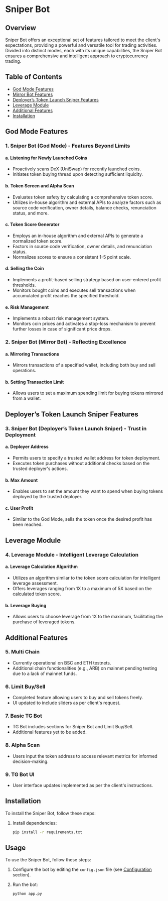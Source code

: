 # Sniper Bot

## Overview

Sniper Bot offers an exceptional set of features tailored to meet the client's expectations, providing a powerful and versatile tool for trading activities. Divided into distinct modes, each with its unique capabilities, the Sniper Bot ensures a comprehensive and intelligent approach to cryptocurrency trading.

## Table of Contents

- [God Mode Features](#god-mode-features)
- [Mirror Bot Features](#mirror-bot-features)
- [Deployer’s Token Launch Sniper Features](#deployers-token-launch-sniper-features)
- [Leverage Module](#leverage-module)
- [Additional Features](#additional-features)
- [Installation](#installation)


## God Mode Features

### 1. **Sniper Bot (God Mode) - Features Beyond Limits**

#### a. **Listening for Newly Launched Coins**
   - Proactively scans DeX (UniSwap) for recently launched coins.
   - Initiates token buying thread upon detecting sufficient liquidity.

#### b. **Token Screen and Alpha Scan**
   - Evaluates token safety by calculating a comprehensive token score.
   - Utilizes in-house algorithm and external APIs to analyze factors such as source code verification, owner details, balance checks, renunciation status, and more.

#### c. **Token Score Generator**
   - Employs an in-house algorithm and external APIs to generate a normalized token score.
   - Factors in source code verification, owner details, and renunciation status.
   - Normalizes scores to ensure a consistent 1-5 point scale.

#### d. **Selling the Coin**
   - Implements a profit-based selling strategy based on user-entered profit thresholds.
   - Monitors bought coins and executes sell transactions when accumulated profit reaches the specified threshold.

#### e. **Risk Management**
   - Implements a robust risk management system.
   - Monitors coin prices and activates a stop-loss mechanism to prevent further losses in case of significant price drops.

### 2. **Sniper Bot (Mirror Bot) - Reflecting Excellence**

#### a. **Mirroring Transactions**
   - Mirrors transactions of a specified wallet, including both buy and sell operations.

#### b. **Setting Transaction Limit**
   - Allows users to set a maximum spending limit for buying tokens mirrored from a wallet.

## Deployer’s Token Launch Sniper Features

### 3. **Sniper Bot (Deployer’s Token Launch Sniper) - Trust in Deployment**

#### a. **Deployer Address**
   - Permits users to specify a trusted wallet address for token deployment.
   - Executes token purchases without additional checks based on the trusted deployer's actions.

#### b. **Max Amount**
   - Enables users to set the amount they want to spend when buying tokens deployed by the trusted deployer.

#### c. **User Profit**
   - Similar to the God Mode, sells the token once the desired profit has been reached.

## Leverage Module

### 4. **Leverage Module - Intelligent Leverage Calculation**

#### a. **Leverage Calculation Algorithm**
   - Utilizes an algorithm similar to the token score calculation for intelligent leverage assessment.
   - Offers leverages ranging from 1X to a maximum of 5X based on the calculated token score.

#### b. **Leverage Buying**
   - Allows users to choose leverage from 1X to the maximum, facilitating the purchase of leveraged tokens.

## Additional Features

### 5. **Multi Chain**
   - Currently operational on BSC and ETH testnets.
   - Additional chain functionalities (e.g., ARB) on mainnet pending testing due to a lack of mainnet funds.

### 6. **Limit Buy/Sell**
   - Completed feature allowing users to buy and sell tokens freely.
   - UI updated to include sliders as per client's request.

### 7. **Basic TG Bot**
   - TG Bot includes sections for Sniper Bot and Limit Buy/Sell.
   - Additional features yet to be added.

### 8. **Alpha Scan**
   - Users input the token address to access relevant metrics for informed decision-making.

### 9. **TG Bot UI**
   - User interface updates implemented as per the client's instructions.

## Installation

To install the Sniper Bot, follow these steps:


1. Install dependencies:

    ```bash
    pip install -r requirements.txt
    ```


## Usage

To use the Sniper Bot, follow these steps:

1. Configure the bot by editing the `config.json` file (see [Configuration](#configuration) section).


2. Run the bot:

    ```bash
    python app.py